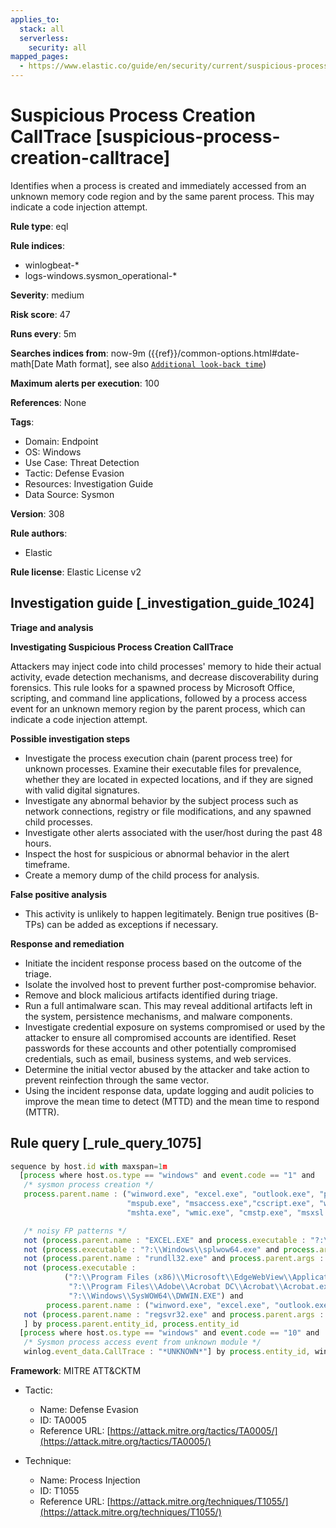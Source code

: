 ```yaml
---
applies_to:
  stack: all
  serverless:
    security: all
mapped_pages:
  - https://www.elastic.co/guide/en/security/current/suspicious-process-creation-calltrace.html
---
```


# Suspicious Process Creation CallTrace [suspicious-process-creation-calltrace]

Identifies when a process is created and immediately accessed from an unknown memory code region and by the same parent process. This may indicate a code injection attempt.

**Rule type**: eql

**Rule indices**:

* winlogbeat-*
* logs-windows.sysmon_operational-*

**Severity**: medium

**Risk score**: 47

**Runs every**: 5m

**Searches indices from**: now-9m ({{ref}}/common-options.html#date-math[Date Math format], see also [`Additional look-back time`](docs-content://solutions/security/detect-and-alert/create-detection-rule.md#rule-schedule))

**Maximum alerts per execution**: 100

**References**: None

**Tags**:

* Domain: Endpoint
* OS: Windows
* Use Case: Threat Detection
* Tactic: Defense Evasion
* Resources: Investigation Guide
* Data Source: Sysmon

**Version**: 308

**Rule authors**:

* Elastic

**Rule license**: Elastic License v2

## Investigation guide [_investigation_guide_1024]

**Triage and analysis**

**Investigating Suspicious Process Creation CallTrace**

Attackers may inject code into child processes' memory to hide their actual activity, evade detection mechanisms, and decrease discoverability during forensics. This rule looks for a spawned process by Microsoft Office, scripting, and command line applications, followed by a process access event for an unknown memory region by the parent process, which can indicate a code injection attempt.

**Possible investigation steps**

* Investigate the process execution chain (parent process tree) for unknown processes. Examine their executable files for prevalence, whether they are located in expected locations, and if they are signed with valid digital signatures.
* Investigate any abnormal behavior by the subject process such as network connections, registry or file modifications, and any spawned child processes.
* Investigate other alerts associated with the user/host during the past 48 hours.
* Inspect the host for suspicious or abnormal behavior in the alert timeframe.
* Create a memory dump of the child process for analysis.

**False positive analysis**

* This activity is unlikely to happen legitimately. Benign true positives (B-TPs) can be added as exceptions if necessary.

**Response and remediation**

* Initiate the incident response process based on the outcome of the triage.
* Isolate the involved host to prevent further post-compromise behavior.
* Remove and block malicious artifacts identified during triage.
* Run a full antimalware scan. This may reveal additional artifacts left in the system, persistence mechanisms, and malware components.
* Investigate credential exposure on systems compromised or used by the attacker to ensure all compromised accounts are identified. Reset passwords for these accounts and other potentially compromised credentials, such as email, business systems, and web services.
* Determine the initial vector abused by the attacker and take action to prevent reinfection through the same vector.
* Using the incident response data, update logging and audit policies to improve the mean time to detect (MTTD) and the mean time to respond (MTTR).


## Rule query [_rule_query_1075]

```js
sequence by host.id with maxspan=1m
  [process where host.os.type == "windows" and event.code == "1" and
   /* sysmon process creation */
   process.parent.name : ("winword.exe", "excel.exe", "outlook.exe", "powerpnt.exe", "eqnedt32.exe", "fltldr.exe",
                          "mspub.exe", "msaccess.exe","cscript.exe", "wscript.exe", "rundll32.exe", "regsvr32.exe",
                          "mshta.exe", "wmic.exe", "cmstp.exe", "msxsl.exe") and

   /* noisy FP patterns */
   not (process.parent.name : "EXCEL.EXE" and process.executable : "?:\\Program Files\\Microsoft Office\\root\\Office*\\ADDINS\\*.exe") and
   not (process.executable : "?:\\Windows\\splwow64.exe" and process.args in ("8192", "12288") and process.parent.name : ("winword.exe", "excel.exe", "outlook.exe", "powerpnt.exe")) and
   not (process.parent.name : "rundll32.exe" and process.parent.args : ("?:\\WINDOWS\\Installer\\MSI*.tmp,zzzzInvokeManagedCustomActionOutOfProc", "--no-sandbox")) and
   not (process.executable :
            ("?:\\Program Files (x86)\\Microsoft\\EdgeWebView\\Application\\*\\msedgewebview2.exe",
             "?:\\Program Files\\Adobe\\Acrobat DC\\Acrobat\\Acrobat.exe",
             "?:\\Windows\\SysWOW64\\DWWIN.EXE") and
        process.parent.name : ("winword.exe", "excel.exe", "outlook.exe", "powerpnt.exe")) and
   not (process.parent.name : "regsvr32.exe" and process.parent.args : ("?:\\Program Files\\*", "?:\\Program Files (x86)\\*"))
   ] by process.parent.entity_id, process.entity_id
  [process where host.os.type == "windows" and event.code == "10" and
   /* Sysmon process access event from unknown module */
   winlog.event_data.CallTrace : "*UNKNOWN*"] by process.entity_id, winlog.event_data.TargetProcessGUID
```

**Framework**: MITRE ATT&CKTM

* Tactic:

    * Name: Defense Evasion
    * ID: TA0005
    * Reference URL: [https://attack.mitre.org/tactics/TA0005/](https://attack.mitre.org/tactics/TA0005/)

* Technique:

    * Name: Process Injection
    * ID: T1055
    * Reference URL: [https://attack.mitre.org/techniques/T1055/](https://attack.mitre.org/techniques/T1055/)




